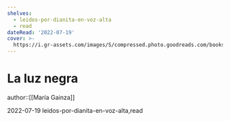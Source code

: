 ```yaml
---
shelves:
  - leidos-por-dianita-en-voz-alta
  - read
dateRead: '2022-07-19'
cover: >-
  https://i.gr-assets.com/images/S/compressed.photo.goodreads.com/books/1540481077l/41878387._SY475_.jpg
---
```

# La luz negra

author::[[María Gainza]]

2022-07-19
leidos-por-dianita-en-voz-alta,read